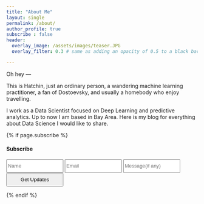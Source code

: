 ```yaml
---
title: "About Me"
layout: single
permalink: /about/
author_profile: true
subscribe : false
header:
  overlay_image: /assets/images/teaser.JPG
  overlay_filter: 0.3 # same as adding an opacity of 0.5 to a black background

---
```


Oh hey — 

This is Hatchin, just an ordinary person, a wandering machine learning practitioner, a fan of Dostoevsky, and usually a homebody who enjoy travelling. 

I work as a Data Scientist focused on Deep Learning and predictive analytics. Up to now I am based in Bay Area. Here is my blog for everything about Data Science I would like to share. 

{% if page.subscribe %}
    <h4>Subscribe</h4>
    <form action="https://formspree.io/sangyushen@gmail.com"
        method="POST">
        <input type="text" placeholder="Name" name="name" style="height:36px; width:150px">
        <input type="email" placeholder="Email" name="_replyto" required style="height:36px; width:150px">
        <input type="message" placeholder="Message(if any)" name="message" style="height:36px; width:150px">
        <input type="submit" value="Get Updates" style="height:36px; width:150px">
    </form>
  {% endif %}
